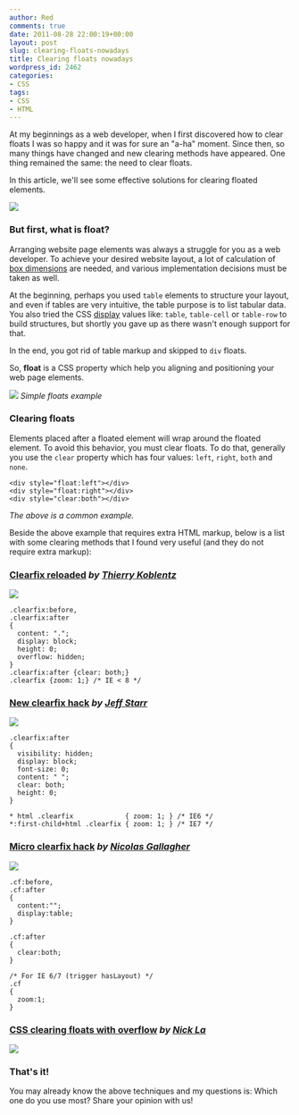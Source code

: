 ```yaml
---
author: Red
comments: true
date: 2011-08-28 22:00:19+00:00
layout: post
slug: clearing-floats-nowadays
title: Clearing floats nowadays
wordpress_id: 2462
categories:
- CSS
tags:
- CSS
- HTML
---
```


At my beginnings as a web developer, when I first discovered how to clear floats I was so happy and it was for sure an "a-ha" moment. Since then, so many things have changed and new clearing methods have appeared. One thing remained the same: the need to clear floats.

In this article, we'll see some effective solutions for clearing floated elements.

![](http://www.red-team-design.com/wp-content/uploads/2011/08/clearing-floats.png)

<!-- more -->


### But first, what is float?





Arranging website page elements was always a struggle for you as a web developer. To achieve your desired website layout, a lot of calculation of [box dimensions](http://www.w3.org/TR/CSS21/box.html#box-dimensions) are needed, and various implementation decisions must be taken as well.





At the beginning, perhaps you used `table` elements to structure your layout, and even if tables are very intuitive, the table purpose is to list tabular data. You also tried the CSS [display](http://www.w3.org/TR/CSS2/visuren.html#display-prop)  values like: `table`, `table-cell` or  `table-row` to build structures, but shortly you gave up as there wasn't enough support for that.





In the end, you got rid of table markup and skipped to `div` floats.



So, **float** is a CSS property which help you aligning and positioning your web page elements.

![](http://www.red-team-design.com/wp-content/uploads/2011/08/clearing-floats-simple-example.png)
_Simple floats example_



### Clearing floats



Elements placed after a floated element will wrap around the floated element. To avoid this behavior, you must clear floats. To do that, generally you use the `clear` property which has four values: `left`, `right`, `both` and `none`.


    
    
    <div style="float:left"></div>
    <div style="float:right"></div>
    <div style="clear:both"></div>
    


_The above is a common example._

Beside the above example that requires extra HTML markup, below is a list with some clearing methods that I found very useful (and they do not require extra markup):



### [Clearfix reloaded](http://www.yuiblog.com/blog/2010/09/27/clearfix-reloaded-overflowhidden-demystified/) _by [Thierry Koblentz](http://www.tjkdesign.com/)_



![](http://www.red-team-design.com/wp-content/uploads/2011/08/clearfix-reloaded.png)


    
    
    .clearfix:before,
    .clearfix:after 
    {
      content: ".";    
      display: block;    
      height: 0;    
      overflow: hidden;	
    }
    .clearfix:after {clear: both;}
    .clearfix {zoom: 1;} /* IE < 8 */






### [New clearfix hack](http://perishablepress.com/press/2009/12/06/new-clearfix-hack/) _by [Jeff Starr](http://perishablepress.com/)_



![](http://www.red-team-design.com/wp-content/uploads/2011/08/new-clearfix-hack.png)


    
    
    .clearfix:after 
    {
      visibility: hidden;
      display: block;
      font-size: 0;
      content: " ";
      clear: both;
      height: 0;
    }
    
    * html .clearfix             { zoom: 1; } /* IE6 */
    *:first-child+html .clearfix { zoom: 1; } /* IE7 */
    





### [Micro clearfix hack](http://nicolasgallagher.com/micro-clearfix-hack/) _by [Nicolas Gallagher](http://nicolasgallagher.com/)_



![](http://www.red-team-design.com/wp-content/uploads/2011/08/micro-clearfix.png)


    
    
    .cf:before,
    .cf:after 
    {
      content:"";
      display:table;
    }
    
    .cf:after 
    {
      clear:both;
    }
    
    /* For IE 6/7 (trigger hasLayout) */
    .cf 
    {
      zoom:1;
    }
    





### [CSS clearing floats with overflow](http://webdesignerwall.com/tutorials/css-clearing-floats-with-overflow) _by [Nick La](http://webdesignerwall.com/)_



![](http://www.red-team-design.com/wp-content/uploads/2011/08/clear-overflow.png)



### That's it!



You may already know the above techniques and my questions is: Which one do you use most? Share your opinion with us!


